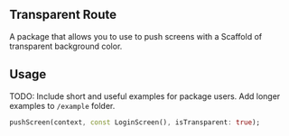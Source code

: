 <!-- 
This README describes the package. If you publish this package to pub.dev,
this README's contents appear on the landing page for your package.

For information about how to write a good package README, see the guide for
[writing package pages](https://dart.dev/guides/libraries/writing-package-pages). 

For general information about developing packages, see the Dart guide for
[creating packages](https://dart.dev/guides/libraries/create-library-packages)
and the Flutter guide for
[developing packages and plugins](https://flutter.dev/developing-packages). 
-->
## Transparent Route

A package that allows you to use to push screens with a Scaffold of transparent background color.

## Usage

TODO: Include short and useful examples for package users. Add longer examples
to `/example` folder. 

```dart
pushScreen(context, const LoginScreen(), isTransparent: true);
```
